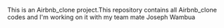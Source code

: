 This is an Airbnb_clone project.This repository contains all Airbnb_clone codes and I'm working on it with my team mate Joseph Wambua

